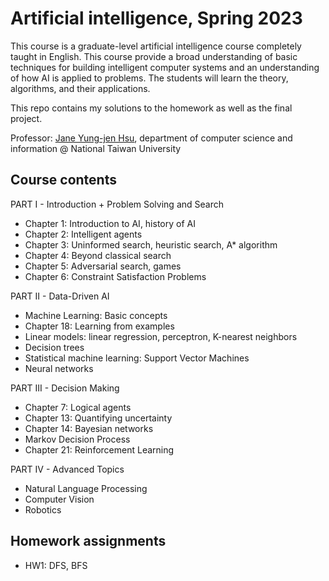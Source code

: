 # Artificial intelligence, Spring 2023

This course is a graduate-level artificial intelligence course completely taught in English. This course provide a broad understanding of basic techniques for building intelligent computer systems and an understanding of how AI is applied to problems. The students will learn the theory, algorithms, and their applications.

This repo contains my solutions to the homework as well as the final project. 

Professor: [Jane Yung-jen Hsu](https://iagentntu.github.io/professor/Jane.html), department of computer science and information @ National Taiwan University 

## Course contents

PART I - Introduction + Problem Solving and Search
- Chapter 1: Introduction to AI, history of AI
- Chapter 2: Intelligent agents
- Chapter 3: Uninformed search, heuristic search, A* algorithm
- Chapter 4: Beyond classical search
- Chapter 5: Adversarial search, games
- Chapter 6: Constraint Satisfaction Problems

PART II - Data-Driven AI
- Machine Learning: Basic concepts
- Chapter 18: Learning from examples
- Linear models: linear regression, perceptron, K-nearest neighbors
- Decision trees
- Statistical machine learning: Support Vector Machines
- Neural networks

PART III - Decision Making
- Chapter 7: Logical agents
- Chapter 13: Quantifying uncertainty
- Chapter 14: Bayesian networks
- Markov Decision Process
- Chapter 21: Reinforcement Learning

PART IV - Advanced Topics
- Natural Language Processing
- Computer Vision
- Robotics 

## Homework assignments
- HW1: DFS, BFS

